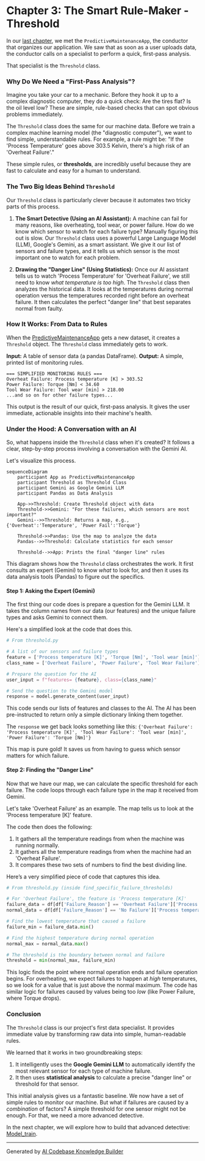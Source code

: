 # Chapter 3: The Smart Rule-Maker - Threshold

In our [last chapter](02_predictivemaintenanceapp.md), we met the `PredictiveMaintenanceApp`, the conductor that organizes our application. We saw that as soon as a user uploads data, the conductor calls on a specialist to perform a quick, first-pass analysis.

That specialist is the `Threshold` class.

### Why Do We Need a "First-Pass Analysis"?

Imagine you take your car to a mechanic. Before they hook it up to a complex diagnostic computer, they do a quick check: Are the tires flat? Is the oil level low? These are simple, rule-based checks that can spot obvious problems immediately.

The `Threshold` class does the same for our machine data. Before we train a complex machine learning model (the "diagnostic computer"), we want to find simple, understandable rules. For example, a rule might be: "If the 'Process Temperature' goes above 303.5 Kelvin, there's a high risk of an 'Overheat Failure'."

These simple rules, or **thresholds**, are incredibly useful because they are fast to calculate and easy for a human to understand.

### The Two Big Ideas Behind `Threshold`

Our `Threshold` class is particularly clever because it automates two tricky parts of this process.

1.  **The Smart Detective (Using an AI Assistant):** A machine can fail for many reasons, like overheating, tool wear, or power failure. How do we know which sensor to watch for each failure type? Manually figuring this out is slow. Our `Threshold` class uses a powerful Large Language Model (LLM), Google's Gemini, as a smart assistant. We give it our list of sensors and failure types, and it tells us which sensor is the most important one to watch for each problem.

2.  **Drawing the "Danger Line" (Using Statistics):** Once our AI assistant tells us to watch 'Process Temperature' for 'Overheat Failure', we still need to know *what temperature is too high*. The `Threshold` class then analyzes the historical data. It looks at the temperatures during normal operation versus the temperatures recorded right before an overheat failure. It then calculates the perfect "danger line" that best separates normal from faulty.

### How It Works: From Data to Rules

When the [PredictiveMaintenanceApp](02_predictivemaintenanceapp.md) gets a new dataset, it creates a `Threshold` object. The `Threshold` class immediately gets to work.

**Input:** A table of sensor data (a pandas DataFrame).
**Output:** A simple, printed list of monitoring rules.

```
=== SIMPLIFIED MONITORING RULES ===
Overheat Failure: Process temperature [K] > 303.52
Power Failure: Torque [Nm] < 34.60
Tool Wear Failure: Tool wear [min] > 218.00
...and so on for other failure types...
```

This output is the result of our quick, first-pass analysis. It gives the user immediate, actionable insights into their machine's health.

### Under the Hood: A Conversation with an AI

So, what happens inside the `Threshold` class when it's created? It follows a clear, step-by-step process involving a conversation with the Gemini AI.

Let's visualize this process.

```mermaid
sequenceDiagram
    participant App as PredictiveMaintenanceApp
    participant Threshold as Threshold Class
    participant Gemini as Google Gemini LLM
    participant Pandas as Data Analysis

    App->>Threshold: Create Threshold object with data
    Threshold->>Gemini: "For these failures, which sensors are most important?"
    Gemini-->>Threshold: Returns a map, e.g., {'Overheat':'Temperature', 'Power Fail':'Torque'}
    
    Threshold->>Pandas: Use the map to analyze the data
    Pandas-->>Threshold: Calculate statistics for each sensor
    
    Threshold-->>App: Prints the final "danger line" rules
```

This diagram shows how the `Threshold` class orchestrates the work. It first consults an expert (Gemini) to know *what* to look for, and then it uses its data analysis tools (Pandas) to figure out the specifics.

#### Step 1: Asking the Expert (Gemini)

The first thing our code does is prepare a question for the Gemini LLM. It takes the column names from our data (our features) and the unique failure types and asks Gemini to connect them.

Here's a simplified look at the code that does this.

```python
# From threshold.py

# A list of our sensors and failure types
feature = ['Process temperature [K]', 'Torque [Nm]', 'Tool wear [min]']
class_name = ['Overheat Failure', 'Power Failure', 'Tool Wear Failure']

# Prepare the question for the AI
user_input = f"features= {feature}, class={class_name}"

# Send the question to the Gemini model
response = model.generate_content(user_input)
```
This code sends our lists of features and classes to the AI. The AI has been pre-instructed to return only a simple dictionary linking them together.

The `response` we get back looks something like this:
`{'Overheat Failure': 'Process temperature [K]', 'Tool Wear Failure': 'Tool wear [min]', 'Power Failure': 'Torque [Nm]'}`

This map is pure gold! It saves us from having to guess which sensor matters for which failure.

#### Step 2: Finding the "Danger Line"

Now that we have our map, we can calculate the specific threshold for each failure. The code loops through each failure type in the map it received from Gemini.

Let's take 'Overheat Failure' as an example. The map tells us to look at the 'Process temperature [K]' feature.

The code then does the following:
1.  It gathers all the temperature readings from when the machine was running normally.
2.  It gathers all the temperature readings from when the machine had an 'Overheat Failure'.
3.  It compares these two sets of numbers to find the best dividing line.

Here’s a very simplified piece of code that captures this idea.

```python
# From threshold.py (inside find_specific_failure_thresholds)

# For 'Overheat Failure', the feature is 'Process temperature [K]'
failure_data = df[df['Failure_Reason'] == 'Overheat Failure']['Process temperature [K]']
normal_data = df[df['Failure_Reason'] == 'No Failure']['Process temperature [K]']

# Find the lowest temperature that caused a failure
failure_min = failure_data.min() 

# Find the highest temperature during normal operation
normal_max = normal_data.max()

# The threshold is the boundary between normal and failure
threshold = min(normal_max, failure_min)
```
This logic finds the point where normal operation ends and failure operation begins. For overheating, we expect failures to happen at *high* temperatures, so we look for a value that is just above the normal maximum. The code has similar logic for failures caused by values being too *low* (like Power Failure, where Torque drops).

### Conclusion

The `Threshold` class is our project's first data specialist. It provides immediate value by transforming raw data into simple, human-readable rules.

We learned that it works in two groundbreaking steps:
1.  It intelligently uses the **Google Gemini LLM** to automatically identify the most relevant sensor for each type of machine failure.
2.  It then uses **statistical analysis** to calculate a precise "danger line" or threshold for that sensor.

This initial analysis gives us a fantastic baseline. We now have a set of simple rules to monitor our machine. But what if failures are caused by a *combination* of factors? A simple threshold for one sensor might not be enough. For that, we need a more advanced detective.

In the next chapter, we will explore how to build that advanced detective: [Model_train](04_model_train.md).

---

Generated by [AI Codebase Knowledge Builder](https://github.com/The-Pocket/Tutorial-Codebase-Knowledge)